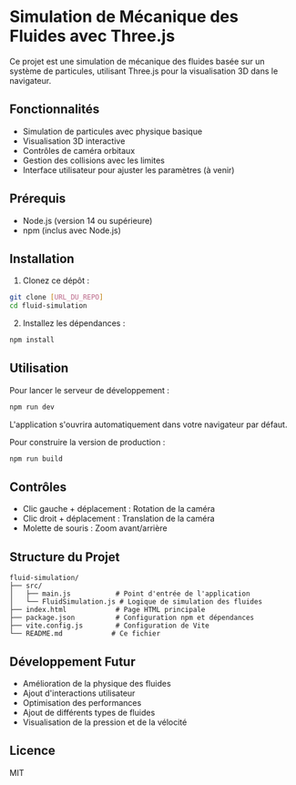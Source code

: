 # Simulation de Mécanique des Fluides avec Three.js

Ce projet est une simulation de mécanique des fluides basée sur un système de particules, utilisant Three.js pour la visualisation 3D dans le navigateur.

## Fonctionnalités

- Simulation de particules avec physique basique
- Visualisation 3D interactive
- Contrôles de caméra orbitaux
- Gestion des collisions avec les limites
- Interface utilisateur pour ajuster les paramètres (à venir)

## Prérequis

- Node.js (version 14 ou supérieure)
- npm (inclus avec Node.js)

## Installation

1. Clonez ce dépôt :
```bash
git clone [URL_DU_REPO]
cd fluid-simulation
```

2. Installez les dépendances :
```bash
npm install
```

## Utilisation

Pour lancer le serveur de développement :
```bash
npm run dev
```

L'application s'ouvrira automatiquement dans votre navigateur par défaut.

Pour construire la version de production :
```bash
npm run build
```

## Contrôles

- Clic gauche + déplacement : Rotation de la caméra
- Clic droit + déplacement : Translation de la caméra
- Molette de souris : Zoom avant/arrière

## Structure du Projet

```
fluid-simulation/
├── src/
│   ├── main.js           # Point d'entrée de l'application
│   └── FluidSimulation.js # Logique de simulation des fluides
├── index.html            # Page HTML principale
├── package.json          # Configuration npm et dépendances
├── vite.config.js        # Configuration de Vite
└── README.md            # Ce fichier
```

## Développement Futur

- Amélioration de la physique des fluides
- Ajout d'interactions utilisateur
- Optimisation des performances
- Ajout de différents types de fluides
- Visualisation de la pression et de la vélocité

## Licence

MIT 